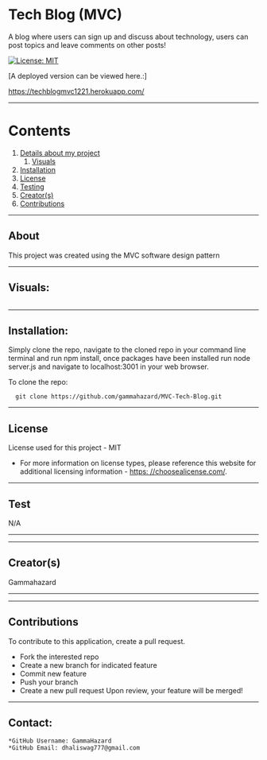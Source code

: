 
  
  # Tech Blog (MVC)

  A blog where users can sign up and discuss about technology, users can post topics and leave comments on other posts!

  [![License: MIT](https://img.shields.io/badge/License-MIT-yellow.svg)](https://opensource.org/licenses/MIT)

  [A deployed version can be viewed here.:]
  
  https://techblogmvc1221.herokuapp.com/
  
---

  # Contents

  1. [Details about my project](#about)
      1. [Visuals](#visuals)
  2. [Installation](#installation)
  3. [License](#license)
  4. [Testing](#test)
  5. [Creator(s)](#creators)
  6. [Contributions](#contributions)

---

## About

  This project was created using the MVC software design pattern

---

## Visuals:

  ![]()

---

## Installation:
  Simply clone the repo, navigate to the cloned repo in your command line terminal and run npm install, once packages have been installed run node server.js and navigate to localhost:3001 in your web browser.

  To clone the repo:
  
      git clone https://github.com/gammahazard/MVC-Tech-Blog.git
  
---

  ## License
  License used for this project - MIT
  * For more information on license types, please reference this website
  for additional licensing information - [https: //choosealicense.com/](https://choosealicense.com/).

---

## Test
  N/A

---

---

## Creator(s)
  Gammahazard

---

---

## Contributions
  To contribute to this application, create a pull request.
  - Fork the interested repo
  - Create a new branch for indicated feature
  - Commit new feature
  - Push your branch
  - Create a new pull request
  Upon review, your feature will be merged!

---

## Contact:
    *GitHub Username: GammaHazard
    *GitHub Email: dhaliswag777@gmail.com
  
